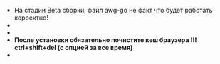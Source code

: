 + На стадии Beta сборки, файл awg-go не факт что будет работать корректно!
+
+
+ **После установки обязательно почистите кеш браузера !!! ctrl+shift+del (с опцией за все время)**
+
